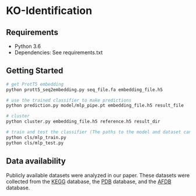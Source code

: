 # KO-Identification

## Requirements
- Python 3.6
- Dependencies: See requirements.txt

## Getting Started
```sh
# get ProtT5 embedding
python prott5_seq2embedding.py seq_file.fa embedding_file.h5

# use the trained classifier to make predictions
python prediction.py model/mlp_pipe.pt embedding_file.h5 result_file

# cluster
python cluster.py embedding_file.h5 reference.h5 result_dir

# train and test the classifier (The paths to the model and dataset can be modified in the python file)
python cls/mlp_train.py
python cls/mlp_test.py
```

## Data availability
Publicly available datasets were analyzed in our paper. These datasets were collected from the [KEGG](https://www.kegg.jp/) database, the [PDB](https://www.rcsb.org/) database, and the [AFDB](https://alphafold.ebi.ac.uk/) database.

